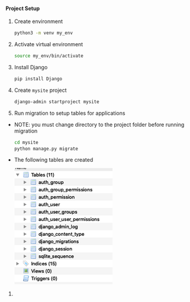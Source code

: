 #### Project Setup

1) Create environment

    ~~~ bash
    python3 -m venv my_env
    ~~~

3) Activate virtual environment

    ~~~ bash
    source my_env/bin/activate
    ~~~

4) Install Django

    ~~~ bash
    pip install Django
    ~~~


5) Create `mysite` project

    ~~~ bash
    django-admin startproject mysite
    ~~~

6) Run migration to setup tables for applications

- NOTE: you must change directory to the project folder before running migration

    ~~~ bash
    cd mysite
    python manage.py migrate
    ~~~

- The following tables are created

   <img src = "First_Migration_.png"/> 

1) 